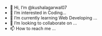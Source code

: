 - 👋 Hi, I’m @kushalagarwal07
- 👀 I’m interested in Coding...
- 🌱 I’m currently learning Web Developing ...
- 💞️ I’m looking to collaborate on ...
- 📫 How to reach me ...

<!---
kushalagarwal07/kushalagarwal07 is a ✨ special ✨ repository because its `README.md` (this file) appears on your GitHub profile.
You can click the Preview link to take a look at your changes.
--->

